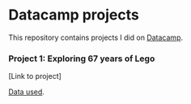 # Datacamp projects
This repository contains projects I did on [Datacamp](https://www.datacamp.com/).

### Project 1: Exploring 67 years of Lego
[Link to project]

[Data used](https://rebrickable.com/downloads/x).
